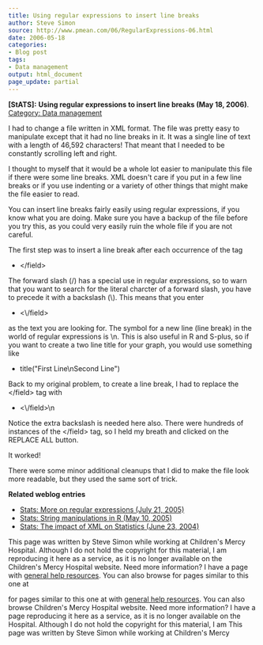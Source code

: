 ```yaml
---
title: Using regular expressions to insert line breaks
author: Steve Simon
source: http://www.pmean.com/06/RegularExpressions-06.html
date: 2006-05-18
categories:
- Blog post
tags:
- Data management
output: html_document
page_update: partial
---
```

**[StATS]:** **Using regular expressions to insert
line breaks (May 18, 2006)**. [Category: Data
management](../category/DataManagement.html)

I had to change a file written in XML format. The file was pretty easy
to manipulate except that it had no line breaks in it. It was a single
line of text with a length of 46,592 characters! That meant that I
needed to be constantly scrolling left and right.

I thought to myself that it would be a whole lot easier to manipulate
this file if there were some line breaks. XML doesn't care if you put
in a few line breaks or if you use indenting or a variety of other
things that might make the file easier to read.

You can insert line breaks fairly easily using regular expressions, if
you know what you are doing. Make sure you have a backup of the file
before you try this, as you could very easily ruin the whole file if you
are not careful.

The first step was to insert a line break after each occurrence of the
tag

-   \</field\>

The forward slash (/) has a special use in regular expressions, so to
warn that you want to search for the literal charcter of a forward
slash, you have to precede it with a backslash (\\). This means that you
enter

-   \<\\/field\>

as the text you are looking for. The symbol for a new line (line break)
in the world of regular expressions is \\n. This is also useful in R and
S-plus, so if you want to create a two line title for your graph, you
would use something like

-   title("First Line\\nSecond Line")

Back to my original problem, to create a line break, I had to replace
the \</field\> tag with

-   \<\\/field\>\\n

Notice the extra backslash is needed here also. There were hundreds of
instances of the \</field\> tag, so I held my breath and clicked on the
REPLACE ALL button.

It worked!

There were some minor additional cleanups that I did to make the file
look more readable, but they used the same sort of trick.

**Related weblog entries**

-   [Stats: More on regular expressions (July
    21, 2005)](file:///J:/weblog2005/RegularExpressions.asp)
-   [Stats: String manipulations in R (May
    10, 2005)](file:///J:/weblog2005/StringsR.asp)
-   [Stats: The impact of XML on Statistics (June
    23, 2004)](file:///J:/weblog2004/xml.asp)

This page was written by Steve Simon while working at Children's Mercy
Hospital. Although I do not hold the copyright for this material, I am
reproducing it here as a service, as it is no longer available on the
Children's Mercy Hospital website. Need more information? I have a page
with [general help resources](../GeneralHelp.html). You can also browse
for pages similar to this one at
<!---More--->
for pages similar to this one at
with [general help resources](../GeneralHelp.html). You can also browse
Children's Mercy Hospital website. Need more information? I have a page
reproducing it here as a service, as it is no longer available on the
Hospital. Although I do not hold the copyright for this material, I am
This page was written by Steve Simon while working at Children's Mercy

<!---Do not use
**[StATS]:** **Using regular expressions to insert
This page was written by Steve Simon while working at Children's Mercy
Hospital. Although I do not hold the copyright for this material, I am
reproducing it here as a service, as it is no longer available on the
Children's Mercy Hospital website. Need more information? I have a page
with [general help resources](../GeneralHelp.html). You can also browse
for pages similar to this one at
page_update: partial
--->

